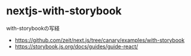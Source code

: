 # nextjs-with-storybook

with-storybookの写経

- https://github.com/zeit/next.js/tree/canary/examples/with-storybook
- https://storybook.js.org/docs/guides/guide-react/
